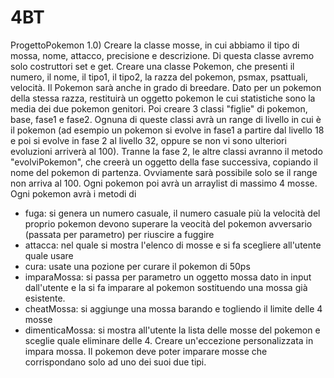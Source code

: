 # 4BT
ProgettoPokemon
1.0)
Creare la classe mosse, in cui abbiamo il tipo di mossa, nome, attacco, precisione e descrizione. Di questa classe avremo solo costruttori set e get.
Creare una classe Pokemon, che presenti il numero, il nome, il tipo1, il tipo2, la razza del pokemon, psmax, psattuali, velocità.
Il Pokemon sarà anche in grado di breedare. Dato per un pokemon della stessa razza, restituirà un oggetto pokemon le cui statistiche sono la media dei due pokemon genitori.
Poi creare 3 classi "figlie" di pokemon, base, fase1 e fase2.
Ognuna di queste classi avrà un range di livello in cui è il pokemon (ad esempio un pokemon si evolve in fase1 a partire dal livello 18 e poi si evolve in fase 2 al livello 32, oppure se non vi sono ulteriori evoluzioni arriverà al 100).
Tranne la fase 2, le altre classi avranno il metodo "evolviPokemon", che creerà un oggetto della fase successiva, copiando il nome del pokemon di partenza. Ovviamente sarà possibile solo se il range non arriva al 100.
Ogni pokemon poi avrà un arraylist di massimo 4 mosse. Ogni pokemon avrà i metodi di 
- fuga: si genera un numero casuale, il numero casuale più la velocità del proprio pokemon devono superare la veocità del pokemon avversario (passata per parametro) per riuscire a fuggire
- attacca: nel quale si mostra l'elenco di mosse e si fa scegliere all'utente quale usare
- cura: usate una pozione per curare il pokemon di 50ps
- imparaMossa: si passa per parametro un oggetto mossa dato in input dall'utente e la si fa imparare al pokemon sostituendo una mossa già esistente.
- cheatMossa: si aggiunge una mossa barando e togliendo il limite delle 4 mosse
- dimenticaMossa: si mostra all'utente la lista delle mosse del pokemon e sceglie quale eliminare delle 4.
Creare un'eccezione personalizzata in impara mossa. Il pokemon deve poter imparare mosse che corrispondano solo ad uno dei suoi due tipi.

